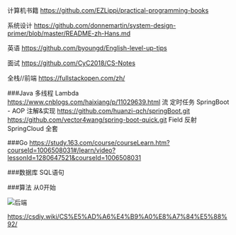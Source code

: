 计算机书籍
https://github.com/EZLippi/practical-programming-books

系统设计
https://github.com/donnemartin/system-design-primer/blob/master/README-zh-Hans.md

英语
https://github.com/byoungd/English-level-up-tips

面试
https://github.com/CyC2018/CS-Notes

全栈//前端
https://fullstackopen.com/zh/

###Java
多线程
Lambda  https://www.cnblogs.com/haixiang/p/11029639.html
流
定时任务
SpringBoot - AOP 注解&实现   https://github.com/huanzi-qch/springBoot.git
https://github.com/vector4wang/spring-boot-quick.git
Field
反射
SpringCloud 全套

###Go
https://study.163.com/course/courseLearn.htm?courseId=1006508031#/learn/video?lessonId=1280647521&courseId=1006508031

###数据库
SQL语句


###算法
从0开始


![后端](http://www.bitcountrys.com/img/backend.png)


https://csdiy.wiki/CS%E5%AD%A6%E4%B9%A0%E8%A7%84%E5%88%92/